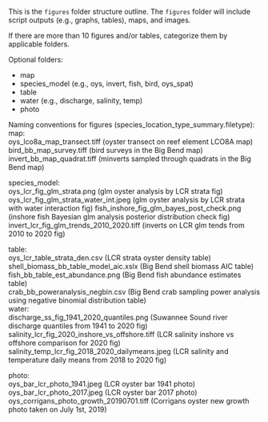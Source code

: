 This is the `figures` folder structure outline. The `figures` folder will include script outputs (e.g., graphs, tables), maps, and images. 
  
 If there are more than 10 figures and/or tables, categorize them by applicable folders.  

Optional folders:  
- map  
- species_model (e.g., oys, invert, fish, bird, oys_spat)  
- table  
- water (e.g., discharge, salinity, temp)  
- photo  
  
  
Naming conventions for figures (species_location_type_summary.filetype):  
map:  
oys_lco8a_map_transect.tiff (oyster transect on reef element LCO8A map) 
bird_bb_map_survey.tiff (bird surveys in the Big Bend map)  
invert_bb_map_quadrat.tiff (minverts sampled through quadrats in the Big Bend map)
  
species_model:  
oys_lcr_fig_glm_strata.png (glm oyster analysis by LCR strata fig)  
oys_lcr_fig_glm_strata_water_int.jpeg (glm oyster analysis by LCR strata with water interaction fig) 
fish_inshore_fig_glm_bayes_post_check.png (inshore fish Bayesian glm analysis posterior distribution check fig)    
invert_lcr_fig_glm_trends_2010_2020.tiff (inverts on LCR glm tends from 2010 to 2020 fig)  
  
table:  
oys_lcr_table_strata_den.csv (LCR strata oyster density table)  
shell_biomass_bb_table_model_aic.xslx (Big Bend shell biomass AIC table)  
fish_bb_table_est_abundance.png (Big Bend fish abundance estimates table)  
crab_bb_poweranalysis_negbin.csv (Big Bend crab sampling power analysis using negative binomial distribution table)   
water:  
discharge_ss_fig_1941_2020_quantiles.png (Suwannee Sound river discharge quantiles from 1941 to 2020 fig)  
salinity_lcr_fig_2020_inshore_vs_offshore.tiff (LCR salinity inshore vs offshore comparison for 2020 fig)  
salinity_temp_lcr_fig_2018_2020_dailymeans.jpeg (LCR salinity and temperature daily means from 2018 to 2020 fig)  
  
photo:  
oys_bar_lcr_photo_1941.jpeg (LCR oyster bar 1941 photo)  
oys_bar_lcr_photo_2017.jpeg (LCR oyster bar 2017 photo) 
oys_corrigans_photo_growth_20190701.tiff (Corrigans oyster new growth photo taken on July 1st, 2019)

